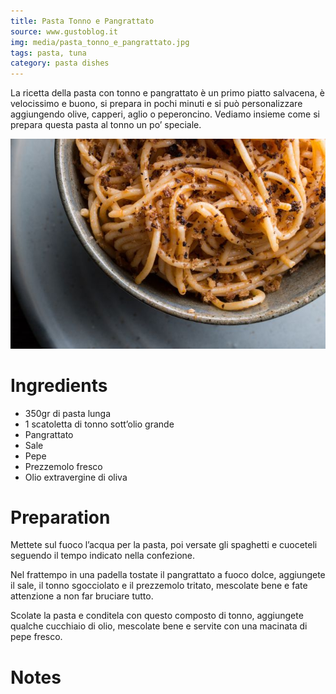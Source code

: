 ```yaml
---
title: Pasta Tonno e Pangrattato
source: www.gustoblog.it
img: media/pasta_tonno_e_pangrattato.jpg
tags: pasta, tuna
category: pasta dishes
---
```


La ricetta della pasta con tonno e pangrattato è un primo piatto salvacena, è velocissimo e buono, si prepara in pochi minuti e si può personalizzare aggiungendo olive, capperi, aglio o peperoncino. Vediamo insieme come si prepara questa pasta al tonno un po’ speciale.

![Pasta Tonno e Pangrattato](media/pasta_tonno_e_pangrattato.jpg)

Ingredients
===========

* 350gr di pasta lunga
* 1 scatoletta di tonno sott’olio grande
* Pangrattato
* Sale
* Pepe
* Prezzemolo fresco
* Olio extravergine di oliva                         

Preparation
===========

Mettete sul fuoco l’acqua per la pasta, poi versate gli spaghetti e cuoceteli seguendo il tempo indicato nella confezione.

Nel frattempo in una padella tostate il pangrattato a fuoco dolce, aggiungete il sale, il tonno sgocciolato e il prezzemolo tritato, mescolate bene e fate attenzione a non far bruciare tutto.

Scolate la pasta e conditela con questo composto di tonno, aggiungete qualche cucchiaio di olio, mescolate bene e servite con una macinata di pepe fresco.

Notes
=====
